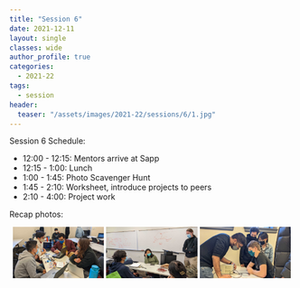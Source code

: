 ```yaml
---
title: "Session 6"
date: 2021-12-11
layout: single
classes: wide
author_profile: true
categories:
  - 2021-22
tags:
  - session
header:
  teaser: "/assets/images/2021-22/sessions/6/1.jpg"
---
```


Session 6 Schedule:

- 12:00 - 12:15: Mentors arrive at Sapp
- 12:15 - 1:00: Lunch
- 1:00 - 1:45: Photo Scavenger Hunt
- 1:45 - 2:10: Worksheet, introduce projects to peers
- 2:10 - 4:00: Project work

Recap photos:

<p align="center">
    <img src="/assets/images/2021-22/sessions/6/1.jpg" width="32%" />
    <img src="/assets/images/2021-22/sessions/6/2.jpg" width="32%" />
    <img src="/assets/images/2021-22/sessions/6/3.jpg" width="32%" />
</p>
